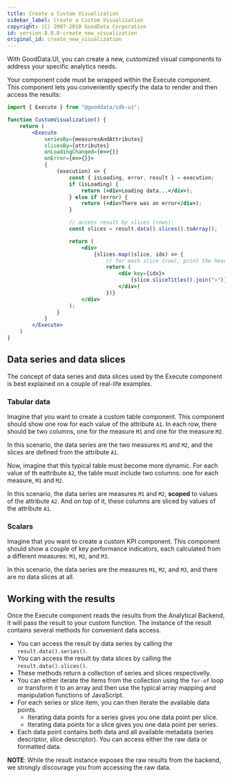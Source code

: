 ```yaml
---
title: Create a Custom Visualization
sidebar_label: Create a Custom Visualization
copyright: (C) 2007-2018 GoodData Corporation
id: version-8.0.0-create_new_visualization
original_id: create_new_visualization
---
```


With GoodData.UI, you can create a new, customized visual components to address your specific analytics needs.

Your component code must be wrapped within the Execute component. This component lets you conveniently specify
the data to render and then access the results:

```jsx
import { Execute } from "@gooddata/sdk-ui";

function CustomVisualization() {
    return (
        <Execute
            seriesBy={measuresAndAttributes}
            slicesBy={attributes}
            onLoadingChanged={e=>{}}
            onError={e=>{}}>
            {
                (execution) => {
                    const { isLoading, error, result } = execution;
                    if (isLoading) {
                        return (<div>Loading data...</div>);
                    } else if (error) {
                        return (<div>There was an error</div>);
                    }

                    // access result by slices (rows);
                    const slices = result.data().slices().toArray();

                    return (
                        <div>
                            {slices.map((slice, idx) => {
                                // for each slice (row), print the header and then the actual formatted data points
                                return (
                                    <div key={idx}>
                                        {slice.sliceTitles().join(">")} - {slice.dataPoints().map(dp => dp.formattedValue())}
                                    </div>)
                                })}
                        </div>
                    );
                }
            }
        </Execute>
    )
}
```

## Data series and data slices

The concept of data series and data slices used by the Execute component is best explained on a couple of real-life examples.

### Tabular data

Imagine that you want to create a custom table component. This component should show one row for each value of the
attribute `A1`. In each row, there should be two columns, one for the measure `M1` and one for the measure `M2`.

In this scenario, the data series are the two measures `M1` and `M2`, and the slices are defined from the attribute `A1`.

Now, imagine that this typical table must become more dynamic. For each value of th eattribute `A2`, the table must include two columns: one for each measure, `M1` and `M2`.

In this scenario, the data series are measures `M1` and `M2`, **scoped** to values of the attribute `A2`. And on top of it,
these columns are sliced by values of the attribute `A1`.

### Scalars

Imagine that you want to create a custom KPI component. This component should show a couple of key performance indicators,
each calculated from a different measures: `M1`, `M2`, and `M3`.

In this scenario, the data series are the measures `M1`, `M2`, and `M3`, and there are no data slices at all.

## Working with the results

Once the Execute component reads the results from the Analytical Backend, it will pass the result to your custom function.
The instance of the result contains several methods for convenient data access.

  -  You can access the result by data series by calling the `result.data().series()`.
  -  You can access the result by data slices by calling the `result.data().slices()`.
  -  These methods return a collection of series and slices respectivelly.
  -  You can either iterate the items from the collection using the `for-of` loop or transform it to an array and then use the typical array mapping and manipulation functions of JavaScript.
  -  For each series or slice item, you can then iterate the available data points.
     -  Iterating data points for a series gives you one data point per slice.
     -  Iterating data points for a slice gives you one data point per series.
  -  Each data point contains both data and all available metadata (series descriptor, slice descriptor). You can
     access either the raw data or formatted data.

**NOTE**: While the result instance exposes the raw results from the backend, we strongly discourage you from accessing
the raw data.
